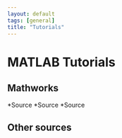 ```yaml
---
layout: default
tags: [general]
title: "Tutorials"
---
```


# MATLAB Tutorials
## Mathworks 
*Source
*Source
*Source
## Other sources
 
